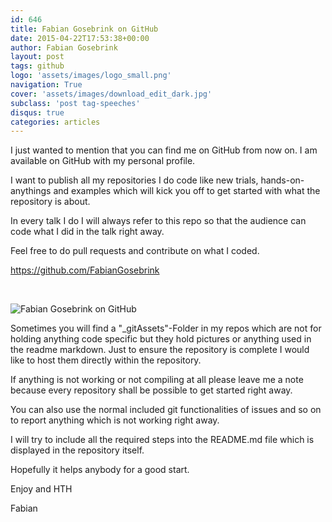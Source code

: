 ```yaml
---
id: 646
title: Fabian Gosebrink on GitHub
date: 2015-04-22T17:53:38+00:00
author: Fabian Gosebrink
layout: post
tags: github 
logo: 'assets/images/logo_small.png'
navigation: True
cover: 'assets/images/download_edit_dark.jpg'
subclass: 'post tag-speeches'
disqus: true
categories: articles
---
```


I just wanted to mention that you can find me on GitHub from now on. I am available on GitHub with my personal profile.

I want to publish all my repositories I do code like new trials, hands-on-anythings and examples which will kick you off to get started with what the repository is about.

In every talk I do I will always refer to this repo so that the audience can code what I did in the talk right away.

Feel free to do pull requests and contribute on what I coded.

<a href="https://github.com/FabianGosebrink">https://github.com/FabianGosebrink</a>

&nbsp;

![Fabian Gosebrink on GitHub]({{site.baseurl}}assets/articles/2015-04-22/8fdd357c-b158-4115-b336-d3f0480250f7.jpg)

Sometimes you will find a "_gitAssets"-Folder in my repos which are not for holding anything code specific but they hold pictures or anything used in the readme markdown. Just to ensure the repository is complete I would like to host them directly within the repository.

If anything is not working or not compiling at all please leave me a note because every repository shall be possible to get started right away.

You can also use the normal included git functionalities of issues and so on to report anything which is not working right away.

I will try to include all the required steps into the README.md file which is displayed in the repository itself.

Hopefully it helps anybody for a good start.

Enjoy and HTH

Fabian
